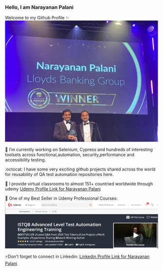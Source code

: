 ### Hello, I am Narayanan Palani
Welcome to my Github Profile :sparkles:
[![European Software Testing Awards](https://github.com/narayananpalani/narayananpalani/blob/master/images/european_testing_awards_mini.gif?raw=true)](https://www.udemy.com/user/narayanan-palani/)

🔭 I’m currently working on Selenium, Cypress and hundreds of interesting toolsets across functional,automation, security,performance and accessibility testing.

:octocat: I have some very exciting github projects shared across the world for reusability of QA test automation repositories here.
 
:rocket: I provide virtual classrooms to almost 151+ countried worldwide through udemy
 [Udemy Profile Link for Narayanan Palani](https://www.udemy.com/user/narayanan-palani/)

:tada: One of my Best Seller in Udemy Professional Courses:
[![ISTQB Advanced Test Automation Engineering Training](https://github.com/narayananpalani/narayananpalani/blob/master/images/ISTQBAdvancedTestAutomationEngineering.png?raw=true)](https://www.udemy.com/course/istqb-advanced/?couponCode=LEARNJULY)

⚡Don't forget to connect in Linkedin:
[Linkedin Profile Link for Narayanan Palani](https://www.linkedin.com/in/narayananpalani/)

<!--
**narayananpalani/narayananpalani** is a ✨ _special_ ✨ repository because its `README.md` (this file) appears on your GitHub profile.

Here are some ideas to get you started:

- 🔭 I’m currently working on ...
- 🌱 I’m currently learning ...
- 👯 I’m looking to collaborate on ...
- 🤔 I’m looking for help with ...
- 💬 Ask me about ...
- 📫 How to reach me: ...
- 😄 Pronouns: ...
- ⚡ Fun fact: ...
-->
